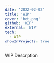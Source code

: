 ```yaml
---
date: '2022-02-02'
title: 'WIP'
cover: 'bot.png'
github: 'WIP'
external: 'WIP'
tech:
  - WIP
showInProjects: true
---
```


WIP Description
